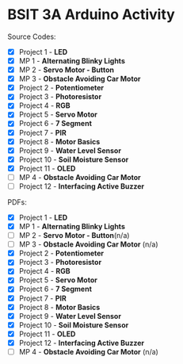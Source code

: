 # BSIT 3A Arduino Activity

Source Codes:

- [x] Project 1 - **LED**
- [x] MP 1 - **Alternating Blinky Lights**
- [x] MP 2 - **Servo Motor - Button**
- [x] MP 3 - **Obstacle Avoiding Car Motor**
- [x] Project 2 - **Potentiometer**
- [x] Project 3 - **Photoresistor**
- [x] Project 4 - **RGB**
- [x] Project 5 - **Servo Motor**
- [x] Project 6 - **7 Segment**
- [x] Project 7 - **PIR**
- [x] Project 8 - **Motor Basics**
- [x] Project 9 - **Water Level Sensor**
- [x] Project 10 - **Soil Moisture Sensor**
- [x] Project 11 - **OLED**
- [ ] MP 4 - **Obstacle Avoiding Car Motor**
- [ ] Project 12 - **Interfacing Active Buzzer**

PDFs:

- [x] Project 1 - **LED**
- [x] MP 1 - **Alternating Blinky Lights**
- [ ] MP 2 - **Servo Motor - Button**(n/a)
- [ ] MP 3 - **Obstacle Avoiding Car Motor** (n/a)
- [x] Project 2 - **Potentiometer**
- [x] Project 3 - **Photoresistor**
- [x] Project 4 - **RGB**
- [x] Project 5 - **Servo Motor**
- [x] Project 6 - **7 Segment**
- [x] Project 7 - **PIR**
- [x] Project 8 - **Motor Basics**
- [x] Project 9 - **Water Level Sensor**
- [x] Project 10 - **Soil Moisture Sensor**
- [x] Project 11 - **OLED**
- [x] Project 12 - **Interfacing Active Buzzer**
- [ ] MP 4 - **Obstacle Avoiding Car Motor** (n/a)
